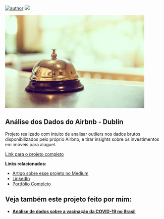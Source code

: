 [![author](https://img.shields.io/badge/author-henriquepeter-red.svg)](https://www.linkedin.com/in/henriquepeter/) [![](https://img.shields.io/badge/python-3.7+-blue.svg)](https://www.python.org/downloads/release/python-365/)

<p>
  <img src="hotel-bell.jpg" alt="sino_hotel" height=300>
</p>

## Análise dos Dados do Airbnb - Dublin

Projeto realizado com intuito de analisar outliers nos dados brutos disponibilizados pelo próprio Airbnb, e tirar insights sobre os investimentos em imóveis para aluguel.

[Link para o projeto completo](https://github.com/Henrique-Peter/airbnb_dublin/blob/main/Analisando_os_Dados_do_Airbnb.ipynb)

**Links relacionados:**
* [Artigo sobre esse projeto no Medium](https://bit.ly/3gwLTQl)
* [LinkedIn](https://www.linkedin.com/in/henriquepeter/)
* [Portfólio Completo](https://github.com/Henrique-Peter/portfolio/blob/main/README.md)


## Veja também este projeto feito por mim:

* **[Análise de dados sobre a vacinação da COVID-19 no Brasil](https://bit.ly/3tvdDLc)**
